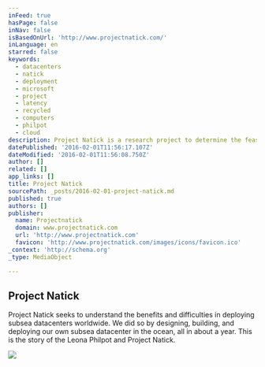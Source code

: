```yaml
---
inFeed: true
hasPage: false
inNav: false
isBasedOnUrl: 'http://www.projectnatick.com/'
inLanguage: en
starred: false
keywords:
  - datacenters
  - natick
  - deployment
  - microsoft
  - project
  - latency
  - recycled
  - computers
  - philpot
  - cloud
description: Project Natick is a research project to determine the feasibility of subsea datacenters.
datePublished: '2016-02-01T11:56:17.107Z'
dateModified: '2016-02-01T11:56:08.750Z'
author: []
related: []
app_links: []
title: Project Natick
sourcePath: _posts/2016-02-01-project-natick.md
published: true
authors: []
publisher:
  name: Projectnatick
  domain: www.projectnatick.com
  url: 'http://www.projectnatick.com'
  favicon: 'http://www.projectnatick.com/images/icons/favicon.ico'
_context: 'http://schema.org'
_type: MediaObject

---
```

<article style=""><h1>Project Natick</h1><p>Project Natick seeks to understand the benefits and difficulties in deploying subsea datacenters worldwide. We did so by designing, building, and deploying our own subsea datacenter in the ocean, all in about a year. This is the story of the Leona Philpot and Project Natick.</p><img src="https://s3-us-west-2.amazonaws.com/the-grid-img/p/cdc166d9ca715711f3f0566396381f26c96e0410.jpg" /></article>